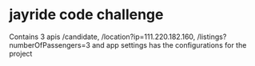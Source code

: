 # jayride code challenge 

Contains 3 apis /candidate, /location?ip=111.220.182.160, /listings?numberOfPassengers=3 and app settings has the configurations for the project

